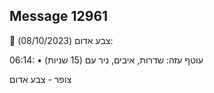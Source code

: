 ## Message 12961

🔴 צבע אדום (08/10/2023):

06:14:
• עוטף עזה: שדרות, איבים, ניר עם (15 שניות)

צופר - צבע אדום

